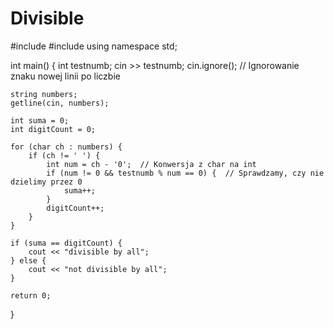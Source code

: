 # Divisible


#include <iostream>
#include <string>
using namespace std;

int main() {
    int testnumb;
    cin >> testnumb;
    cin.ignore();  // Ignorowanie znaku nowej linii po liczbie

    string numbers;
    getline(cin, numbers);

    int suma = 0;
    int digitCount = 0;

    for (char ch : numbers) {
        if (ch != ' ') {
            int num = ch - '0';  // Konwersja z char na int
            if (num != 0 && testnumb % num == 0) {  // Sprawdzamy, czy nie dzielimy przez 0
                suma++;
            }
            digitCount++;
        }
    }

    if (suma == digitCount) {
        cout << "divisible by all";
    } else {
        cout << "not divisible by all";
    }

    return 0;
}
